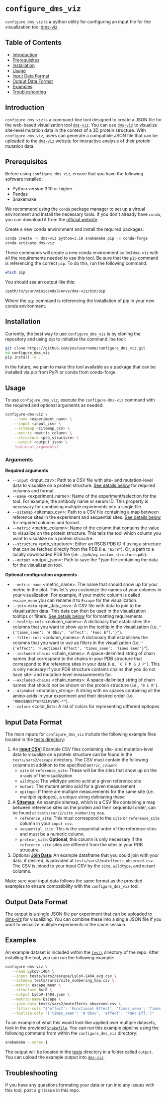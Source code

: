 # `configure_dms_viz`

`configure_dms_viz` is a python utility for configuring an input file for the visualization tool [dms-viz](https://dms-viz.github.io/).

## Table of Contents

- [Introduction](#introduction)
- [Prerequisites](#prerequisites)
- [Installation](#installation)
- [Usage](#usage)
- [Input Data Format](#input-data-format)
- [Output Data Format](#output-data-format)
- [Examples](#examples)
- [Troubleshooting](#troubleshooting)

## Introduction

`configure_dms_viz` is a command-line tool designed to create a JSON file for the web-based visualization tool [`dms-viz`](https://dms-viz.github.io/). You can use [`dms-viz`](https://dms-viz.github.io/) to visualize site-level mutation data in the context of a 3D protein structure. With `configure_dms_viz`, users can generate a compatible JSON file that can be uploaded to the [`dms-viz`](https://dms-viz.github.io/) website for interactive analysis of their protein mutation data.

## Prerequisites

Before using `configure_dms_viz`, ensure that you have the following software installed:

- Python version 3.10 or higher
- Pandas
- Snakemake

We recommend using the `conda` package manager to set up a virtual environment and install the necessary tools. If you don't already have `conda`, you can download it from the [official website](https://docs.conda.io/en/latest/miniconda.html).

Create a new conda environment and install the required packages:

```bash
conda create -n dms-viz python=3.10 snakemake pip -c conda-forge
conda activate dms-viz
```

These commands will create a new conda environment called `dms-viz` with all the requirements needed to use this tool. Be sure that the `pip` command is referencing the correct `pip`. To do this, run the following command:

```bash
which pip
```

You should see an output like this:

```bash
/path/to/your/miniconda3/envs/dms-viz/bin/pip
```

Where the `pip` command is referencing the installation of pip in your new conda environment.

## Installation

Currently, the best way to use `configure_dms_viz` is by cloning the repository and using pip to initialize the command line tool:

```bash
git clone https://github.com/yourusername/configure_dms_viz.git
cd configure_dms_viz
pip install -e .
```

In the future, we plan to make this tool available as a package that can be installed via pip from PyPI or conda from conda-forge.

## Usage

To use `configure_dms_viz`, execute the `configure-dms-viz` command with the required and optional arguments as needed:

```bash
configure-dms-viz \
    --name <experiment_name> \
    --input <input_csv> \
    --sitemap <sitemap_csv> \
    --metric <metric_column> \
    --structure <pdb_structure> \
    --output <output_json> \
    [optional_arguments]
```

### Arguments

**Required arguments**

- `--input` <input_csv>: Path to a CSV file with site- and mutation-level data to visualize on a protein structure. [See details below](#input-data-format) for required columns and format.
- `--name` <experiment_name>: Name of the experiment/selection for the tool. For example, the antibody name or serum ID. This property is necessary for combining multiple experiments into a single file.
- `--sitemap` <sitemap_csv>: Path to a CSV file containing a map between reference sites in the experiment and sequential sites. [See details below](#input-data-format) for required columns and format.
- `--metric` <metric_column>: Name of the column that contains the value to visualize on the protein structure. This tells the tool which column you want to visualize on a protein strucutre.
- `--structure` <pdb_structure>: Either an RSCB PDB ID if using a structure that can be fetched directly from the PDB (i.e. `"6xr8"`). Or, a path to a locally downloaded PDB file (i.e. `./pdb/my_custom_structure.pdb`).
- `--output` <output_json>: Path to save the \*.json file containing the data for the visualization tool.

**Optional configuration arguments**

- `--metric-name` <metric_name>: The name that should show up for your metric in the plot. This let's you customize the names of your columns in your visualization. For example, if your metric column is called `escape_mean` you can rename it to `Escape` for the visualization.
- `--join-data` <join_data_csv>: A CSV file with data to join to the visualization data. This data can then be used in the visualization tooltips or filters. [See details below](#input-data-format) for formatting requirements.
- `--tooltip-cols` <column_names>: A dictionary that establishes the columns that you want to show up in the tooltip in the visualization (i.e. `"{'times_seen': '# Obsv', 'effect': 'Func Eff.'}"`).
- `--filter-cols` <column_names>: A dictionary that establishes the columns that you want to use as filters in the visualization (i.e. `"{'effect': 'Functional Effect', 'times_seen': 'Times Seen'}"`).
- `--included-chains` <chain_names>: A space-delimited string of chain names that correspond to the chains in your PDB structure that correspond to the reference sites in your data (i.e., `'C F M G J P'`). This is only necesary if your PDB structure contains chains that you do not have site- and mutation-level measurements for.
- `--excluded-chains` <chain_names>: A space-delimited string of chain names that should not be shown on the protein structure (i.e., `'B L R'`).
- `--alphabet` <mutation_string>: A string with no spaces containing all the amino acids in your experiment and their desired order (i.e. `"RKHDEQNSTYWFAILMVGPC-*"`).
- `--colors` <color_list>: A list of colors for representing different epitopes.

## Input Data Format

The main inputs for `configure_dms_viz` include the following example files located in the [tests directory](tests/sars2/):

1. An [**input CSV**](tests/sars2/escape/): Example CSV files containing site- and mutation-level data to visualize on a protein structure can be found in the `tests/sars2/escape` directory. The CSV must contain the following columns in addition to the specified _`metric_column`_:
   - `site` or `reference_site`: These will be the sites that show up on the x-axis of the visualization
   - `wildtype`: The wildtype amino acid at a given reference site
   - `mutant`: The mutant amino acid for a given measurement
   - `epitope`: If there are multiple measurements for the same site (i.e. multiple epitopes), a unique string deliniating these
2. A [**Sitemap**](tests/sars2/site_numbering_map): An example sitemap, which is a CSV file containing a map between reference sites on the protein and their sequential order, can be found at `tests/sars2/site_numbering_map`.
   - `reference_site`: This must correspond to the `site` or `reference_site` column in your `input csv`.
   - `sequential_site`: This is the sequential order of the reference sites and must be a numeric column.
   - `protein_site`: **Optional**, this column is only necessary if the `reference_site` sites are different from the sites in your PDB strucutre.
3. Optional [**Join Data**](tests/sars2/muteffects_observed.csv): An example dataframe that you could join with your data, if desired, is provided at `tests/sars2/muteffects_observed.csv`. The CSV is joined to your input CSV by the `site`, `wildtype`, and `mutant` columns.

Make sure your input data follows the same format as the provided examples to ensure compatibility with the `configure_dms_viz` tool.

## Output Data Format

The output is a single JSON file per experiment that can be uploaded to [dms-viz](https://dms-viz.github.io/) for visualizing. You can combine these into a single JSON file if you want to visualize mulitple experiments in the same session.

## Examples

An example dataset is included within the [`tests`](tests/sars2/) directory of the repo. After installing the tool, you can run the following example:

```bash
configure-dms-viz \
   --name LyCoV-1404 \
   --input tests/sars2/escape/LyCoV-1404_avg.csv \
   --sitemap tests/sars2/site_numbering_map.csv \
   --metric escape_mean \
   --structure 6xr8 \
   --output LyCoV-1404.json \
   --metric-name Escape \
   --join-data tests/sars2/muteffects_observed.csv \
   --filter-cols "{'effect': 'Functional Effect', 'times_seen': 'Times Seen'}" \
   --tooltip-cols "{'times_seen': '# Obsv', 'effect': 'Func Eff.'}"
```

To an example of what this would look like applied over multiple datasets, look in the provided [`Snakefile`](./Snakefile). You can run this example pipeline using the following command from within the `configure_dms_viz` directory:

```bash
snakemake --cores 1
```

The output will be located in the [tests](tests/sars2/) directory in a folder called `output`. You can upload the example output into [`dms-viz`](https://dms-viz.github.io/).

## Troubleshooting

If you have any questions formating your data or run into any issues with this tool, post a git issue in this repo.
